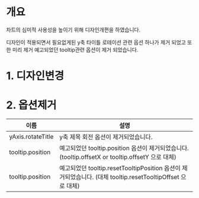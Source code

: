 # 개요
차트의 심미적 사용성을 높이기 위해 디자인개편을 하였습니다.

디자인이 적용되면서 필요없게된 y축 타이틀 로테이션 관련 옵션 하나가 제거 되었고 또한 미리 제거 예고되었던 tooltip관련 옵션이 제거 되었습니다.



# 1\. 디자인변경

# 2\. 옵션제거
| 이름 | 설명 |
| --- | --- |
| yAxis.rotateTitle | y축 제목 회전 옵션이 제거되었습니다. |
| tooltip.position | 예고되었던 tooltip.position 옵션이 제거되었습니다. (tooltip.offsetX or tooltip.offsetY 으로 대체) |
| tooltip.position | 예고되었던 tooltip.resetTooltipPosition 옵션이 제거되었습니다. (대체 tooltip.resetTooltipOffset 으로 대체) |
